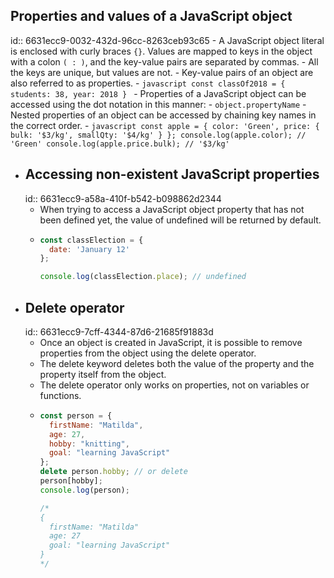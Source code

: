 ## Properties and values of a JavaScript object
id:: 6631ecc9-0032-432d-96cc-8263ceb93c65
	- A JavaScript object literal is enclosed with curly braces `{}`. Values are mapped to keys in the object with a colon `( : )`, and the key-value pairs are separated by commas.
	- All the keys are unique, but values are not.
	- Key-value pairs of an object are also referred to as properties.
	- ```javascript
	  const classOf2018 = {
	    students: 38,
	    year: 2018
	  }
	  ```
	- Properties of a JavaScript object can be accessed using the dot notation in this manner:
		- `object.propertyName`
	- Nested properties of an object can be accessed by chaining key names in the correct order.
	- ```javascript
	  const apple = {
	      color: 'Green',
	      price: {
	      bulk: '$3/kg',
	      smallQty: '$4/kg'
	    }
	  };
	  console.log(apple.color); // 'Green'
	  console.log(apple.price.bulk); // '$3/kg'
	  ```
- ## Accessing non-existent JavaScript properties
  id:: 6631ecc9-a58a-410f-b542-b098862d2344
	- When trying to access a JavaScript object property that has not been defined yet, the value of undefined will be returned by default.
	- ```javascript
	  const classElection = {
	  	date: 'January 12'
	  };
	  
	  console.log(classElection.place); // undefined
	  ```
- ## Delete operator
  id:: 6631ecc9-7cff-4344-87d6-21685f91883d
	- Once an object is created in JavaScript, it is possible to remove properties from the object using the delete operator.
	- The delete keyword deletes both the value of the property and the property itself from the object.
	- The delete operator only works on properties, not on variables or functions.
	- ```javascript
	  const person = {
	    firstName: "Matilda",
	    age: 27,
	    hobby: "knitting",
	    goal: "learning JavaScript"
	  };
	  delete person.hobby; // or delete
	  person[hobby];
	  console.log(person);
	  
	  /*
	  {
	    firstName: "Matilda"
	    age: 27
	    goal: "learning JavaScript"
	  }
	  */
	  ```